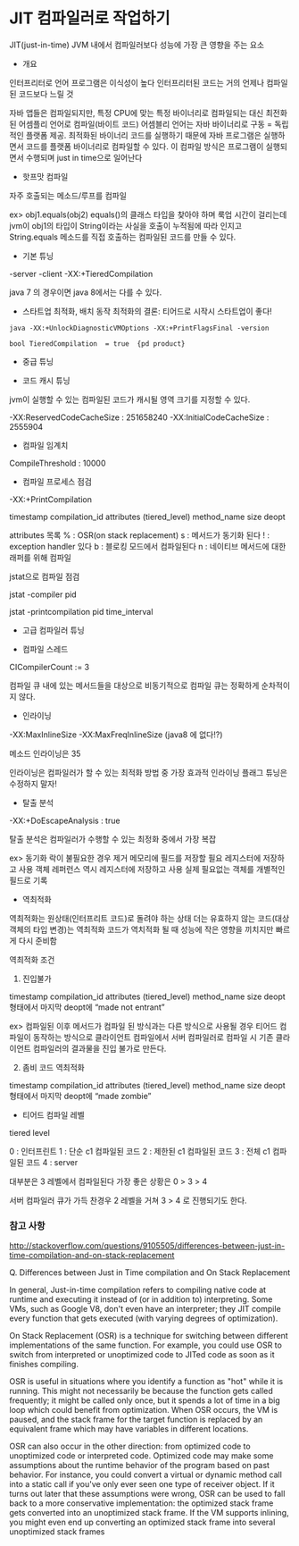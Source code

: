 # JIT 컴파일러로 작업하기

JIT(just-in-time)
JVM 내에서 컴파일러보다 성능에 가장 큰 영향을 주는 요소

* 개요

인터프리터로 언어 프로그램은 이식성이 높다
인터프리터된 코드는 거의 언제나 컴파일된 코드보다 느릴 것

자바 앱들은 컴파일되지만, 특정 CPU에 맞는 특정 바이너리로 컴파일되는 대신 최전화된 어셈플리 언어로 컴파일(바이트 코드) 어셈블리 언어는 자바 바이너리로 구동 = 독립적인 플랫폼 제공. 
최적화된 바이너리 코드를 실행하기 때문에 자바 프로그램은 실행하면서 코드를 플랫폼 바이너리로 컴파일할 수 있다. 이 컴파일 방식은 프로그램이 실행되면서 수행되며 just in time으로 일어난다

* 핫프맛 컴파일

자주 호출되는 메소드/루프를 컴파일

ex>
obj1.equals(obj2)
equals()의 클래스 타입을 찾아야 하며 룩업 시간이 걸리는데 jvm이 obj1의 타입이 String이라는 사실을 호출이 누적됨에 따라 인지고 String.equals 메소드를 직접 호출하는 컴파일된 코드를 만들 수 있다. 

* 기본 튜닝

-server
-client
-XX:+TieredCompilation

java 7 의 경우이면 java 8에서는 다를 수 있다.


* 스타트업 최적화, 배치 동작 최적화의 결론: 티어드로 시작시 스타트업이 좋다!

```
java -XX:+UnlockDiagnosticVMOptions -XX:+PrintFlagsFinal -version

```

`bool TieredCompilation  = true  {pd product}`

* 중급 튜닝


* 코드 캐시 튜닝

jvm이 실행할 수 있는 컴파일된 코드가 캐시될 영역 크기를 지정할 수 있다.

-XX:ReservedCodeCacheSize  : 251658240
-XX:InitialCodeCacheSize : 2555904


* 컴파일 임계치

CompileThreshold : 10000

* 컴파일 프로세스 점검

-XX:+PrintCompilation

timestamp compilation_id attributes (tiered_level) method_name size deopt

attributes 목록
% : OSR(on stack replacement)
s : 메서드가 동기화 된다
! : exception handler 있다
b : 블로킹 모드에서 컴파일된다
n : 네이티브 메서드에 대한 래퍼를 위해 컴파일

jstat으로 컴파일 점검

jstat -compiler pid

jstat -printcompilation pid time_interval

* 고급 컴파일러 튜닝

* 컴파일 스레드

CICompilerCount  := 3

컴파일 큐 내에 있는 메서드들을 대상으로 비동기적으로 컴파일
큐는 정확하게 순차적이지 않다.

* 인라이닝

-XX:MaxInlineSize
-XX:MaxFreqInlineSize (java8 에 없다!?)

메소드 인라이닝은 35

인라이닝은 컴파일러가 할 수 있는 최적화 방법 중 가장 효과적
인라이닝 플래그 튜닝은 수정하지 말자!


* 탈출 분석

-XX:+DoEscapeAnalysis : true

탈출 분석은 컴파일러가 수행할 수 있는 최정화 중에서 가장 복잡

ex>
동기화 락이 불필요한 경우 제거
메모리에 필드를 저장할 필요 레지스터에 저장하고 사용 객체 레퍼런스 역시 레지스터에 저장하고 사용
실제 필요없는 객체를 개별적인 필드로 기록

* 역최적화

역최적화는 원상태(인터프리트 코드)로 돌려야 하는 상태 
더는 유효하지 않는 코드(대상 객체의 타입 변경)는 역최적화
코드가 역치적화 될 때 성능에 작은 영향을 끼치지만 빠르게 다시 준비함

역최적화 조건

1. 진입불가

timestamp compilation_id attributes (tiered_level) method_name size deopt
형태에서 마지막 deopt에 “made not entrant”

ex> 컴파일된 이후 메서드가 컴파일 된 방식과는 다른 방식으로 사용될 경우 
티어드 컴파일이 동작하는 방식으로 클라이언트 컴파일에서 서버 컴파일러로 컴파일 시 기존 클라이언트 컴파일러의 결과물을 진입 불가로 만든다.


2. 좀비 코드 역최적화 

timestamp compilation_id attributes (tiered_level) method_name size deopt
형태에서 마지막 deopt에 “made zombie”


* 티어드 컴파일 레벨 

tiered level

0 : 인터프린트
1 : 단순 c1 컴파일된 코드
2 : 제한된 c1 컴파일된 코드
3 : 전체 c1 컴파일된 코드
4 : server

대부분은 3 레벨에서 컴파일된다 
가장 좋은 상황은 0 > 3 > 4

서버 컴파일러 큐가 가득 찬경우 2 레벨을 거쳐 3 > 4 로 진행되기도 한다.


### 참고 사항 

http://stackoverflow.com/questions/9105505/differences-between-just-in-time-compilation-and-on-stack-replacement

Q. Differences between Just in Time compilation and On Stack Replacement

In general, Just-in-time compilation refers to compiling native code at runtime and executing it instead of (or in addition to) interpreting. Some VMs, such as Google V8, don't even have an interpreter; they JIT compile every function that gets executed (with varying degrees of optimization).

On Stack Replacement (OSR) is a technique for switching between different implementations of the same function. For example, you could use OSR to switch from interpreted or unoptimized code to JITed code as soon as it finishes compiling.

OSR is useful in situations where you identify a function as "hot" while it is running. This might not necessarily be because the function gets called frequently; it might be called only once, but it spends a lot of time in a big loop which could benefit from optimization. When OSR occurs, the VM is paused, and the stack frame for the target function is replaced by an equivalent frame which may have variables in different locations.

OSR can also occur in the other direction: from optimized code to unoptimized code or interpreted code. Optimized code may make some assumptions about the runtime behavior of the program based on past behavior. For instance, you could convert a virtual or dynamic method call into a static call if you've only ever seen one type of receiver object. If it turns out later that these assumptions were wrong, OSR can be used to fall back to a more conservative implementation: the optimized stack frame gets converted into an unoptimized stack frame. If the VM supports inlining, you might even end up converting an optimized stack frame into several unoptimized stack frames